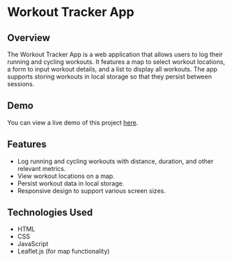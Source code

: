 # Workout Tracker App

## Overview

The Workout Tracker App is a web application that allows users to log their running and cycling workouts. It features a map to select workout locations, a form to input workout details, and a list to display all workouts. The app supports storing workouts in local storage so that they persist between sessions.

## Demo

You can view a live demo of this project [here](https://eimantasp123.github.io/Map-Pin/).

## Features

- Log running and cycling workouts with distance, duration, and other relevant metrics.
- View workout locations on a map.
- Persist workout data in local storage.
- Responsive design to support various screen sizes.

## Technologies Used

- HTML
- CSS
- JavaScript
- Leaflet.js (for map functionality)
